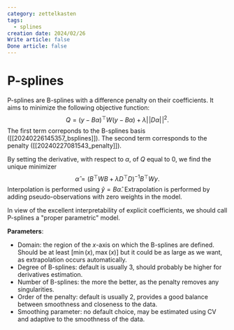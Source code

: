 ```yaml
---
category: zettelkasten
tags:
  - splines
creation date: 2024/02/26
Write article: false
Done article: false
---
```

# P-splines

P-splines are B-splines with a difference penalty on their coefficients. It aims to minimize the following objective function:
$$Q = (y - B\alpha)^\top W (y - B\alpha) + \lambda \lvert\!\lvert D \alpha \rvert\!\rvert^2.$$
The first term correponds to the B-splines basis ([[20240226145357_bsplines]]).
The second term corresponds to the penalty ([[20240227081543_penalty]]).

By setting the derivative, with respect to $\alpha$, of $Q$ equal to $0$, we find the unique minimizer
$$\widehat{\alpha} = (B^\top W B + \lambda D^\top D)^{-1}B^\top Wy.$$
Interpolation is performed using $\widehat{y} = B\widehat{\alpha}$.
Extrapolation is performed by adding pseudo-observations with zero weights in the model.

In view of the excellent interpretability of explicit coefficients, we should call P-splines a "proper parametric" model.

**Parameters**:
- Domain: the region of the $x$-axis on which the B-splines are defined. Should be at least $[\min(x), \max(x)]$ but it could be as large as we want, as extrapolation occurs automatically.
- Degree of B-splines: default is usually $3$, should probably be higher for derivatives estimation.
- Number of B-splines: the more the better, as the penalty removes any singularities.
- Order of the penalty: default is usually $2$, provides a good balance between smoothness and closeness to the data.
- Smoothing parameter: no default choice, may be estimated using CV and adaptive to the smoothness of the data.


